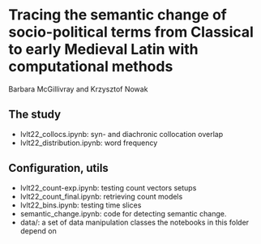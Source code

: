 # Tracing the semantic change of socio-political terms from Classical to early Medieval Latin with computational methods
Barbara McGillivray and Krzysztof Nowak

## The study
- lvlt22_collocs.ipynb: syn- and diachronic collocation overlap
- lvlt22_distribution.ipynb: word frequency

## Configuration, utils
- lvlt22_count-exp.ipynb: testing count vectors setups
- lvlt22_count_final.ipynb: retrieving count models
- lvlt22_bins.ipynb: testing time slices
- semantic_change.ipynb: code for detecting semantic change.
- data/: a set of data manipulation classes the notebooks in this folder depend on
